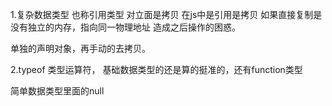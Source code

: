 1.复杂数据类型 也称引用类型
对立面是拷贝  在js中是引用是拷贝
如果直接复制是没有独立的内存，指向同一物理地址
造成之后操作的困惑。

单独的声明对象，再手动的去拷贝。


2.typeof 类型运算符，
基础数据类型的还是算的挺准的，还有function类型

简单数据类型里面的null

